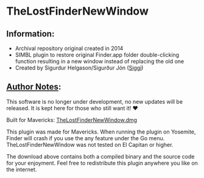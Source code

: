 # TheLostFinderNewWindow

## Information:

- Archival repository original created in 2014
- SIMBL plugin to restore original Finder.app folder double-clicking function resulting in a new window instead of replacing the old one
- Created by Sigurdur Helgason/Sigurður Jón ([Siggi](https://github.com/WesternIcelander))

## [Author Notes](https://siggi.io/thelostfindernewwindow):
This software is no longer under development, no new updates will be released. It is kept here for those who still want it! ♥

Built for Mavericks: [TheLostFinderNewWindow.dmg](https://siggi.io/files/dl/TheLostFinderNewWindow.dmg)

This plugin was made for Mavericks. When running the plugin on Yosemite, Finder will crash if you use the any feature under the Go menu. TheLostFinderNewWindow was not tested on El Capitan or higher.

The download above contains both a compiled binary and the source code for your enjoyment. Feel free to redistribute this plugin anywhere you like on the internet.
